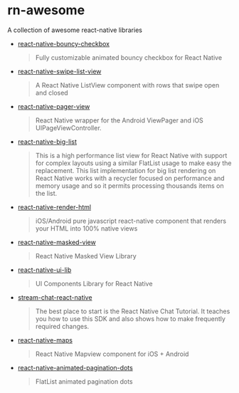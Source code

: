 # rn-awesome
A collection of awesome react-native libraries


- [react-native-bouncy-checkbox](https://github.com/WrathChaos/react-native-bouncy-checkbox)
  > Fully customizable animated bouncy checkbox for React Native

- [react-native-swipe-list-view](https://github.com/jemise111/react-native-swipe-list-view)
  > A React Native ListView component with rows that swipe open and closed

- [react-native-pager-view](https://github.com/callstack/react-native-pager-view)
  > React Native wrapper for the Android ViewPager and iOS UIPageViewController.

- [react-native-big-list](https://github.com/marcocesarato/react-native-big-list)
  > This is a high performance list view for React Native with support for complex layouts using a similar FlatList usage to make easy the replacement. This list implementation for big list rendering on React Native works with a recycler focused on performance and memory usage and so it permits processing thousands items on the list.

- [react-native-render-html](https://github.com/meliorence/react-native-render-html)
  > iOS/Android pure javascript react-native component that renders your HTML into 100% native views

- [react-native-masked-view](https://github.com/react-native-masked-view/masked-view)
  > React Native Masked View Library

- [react-native-ui-lib](https://github.com/wix/react-native-ui-lib)
  > UI Components Library for React Native

- [stream-chat-react-native](https://github.com/GetStream/stream-chat-react-native/wiki/Tutorial-v3.0)
  > The best place to start is the React Native Chat Tutorial. It teaches you how to use this SDK and also shows how to make frequently required changes.

- [react-native-maps](https://github.com/react-native-maps/react-native-maps)
  > React Native Mapview component for iOS + Android

- [react-native-animated-pagination-dots](https://github.com/weahforsage/react-native-animated-pagination-dots)
  > FlatList animated pagination dots
